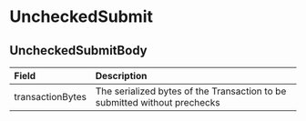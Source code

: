 # UncheckedSubmit

## UncheckedSubmitBody

| Field | Description |
| :--- | :--- |
| transactionBytes | The serialized bytes of the Transaction to be submitted without prechecks |

